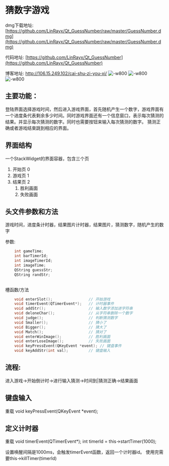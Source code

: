 # 猜数字游戏
dmg下载地址: [https://github.com/LinRayx/Qt_GuessNumber/raw/master/GuessNumber.dmg](https://github.com/LinRayx/Qt_GuessNumber/raw/master/GuessNumber.dmg)

代码地址: [https://github.com/LinRayx/Qt_GuessNumber](https://github.com/LinRayx/Qt_GuessNumber)

博客地址: http://106.15.249.102/cai-shu-zi-you-xi/
![-w800](http://106.15.249.102/wp-content/uploads/2019/10/15712386125962.jpg)
![-w800](http://106.15.249.102/wp-content/uploads/2019/10/15712386202735.jpg)
![-w800](http://106.15.249.102/wp-content/uploads/2019/10/15712386307329.jpg)


## 主要功能：
登陆界面选择游戏时间，然后进入游戏界面，首先随机产生一个数字，游戏界面有一个进度条代表剩余多少时间。同时游戏界面还有一个信息窗口，表示每次猜测的结果。并显示每次猜测的数字。同时也需要按钮来输入每次猜测的数字。
猜测正确或者游戏结束跳到相应的界面。

## 界面结构
一个StackWidget的界面容器，包含三个页
1. 开始页 0
2. 游戏页 1
3. 结果页 2
    1. 胜利画面
    2. 失败画面

## 头文件参数和方法
游戏时间，进度条计时器，结果图片计时器，结果图片，猜测数字，随机产生的数字

参数:
```cpp
    int gameTime;
    int barTimerId;
    int imageTimerId;
    int imageTime;
    QString guessStr;
    QString randStr;
    
```
槽函数/方法
```cpp
    void enterSlot();                // 开始游戏
    void timerEvent(QTimerEvent*);   // 计时器事件
    void addStr();                   // 输入数字添加进字符串
    void deloneChar();               // 从字符串删除一个数字
    void judge();                    // 判断猜测数字
    void Smaller();                  // 猜小了
    void Bigger();                   // 猜大了
    void Match();                    // 猜对了
    void enterWinImage();            // 胜利画面
    void enterLoseImage();           // 失败画面
    void keyPressEvent(QKeyEvent *event); // 键盘事件
    void keyAddStr(int val);         // 键盘输入
```
## 流程:
进入游戏->开始倒计时->进行输入猜测->时间到|猜测正确->结果画面    
    
## 键盘输入
重载 void keyPressEvent(QKeyEvent *event);
## 定义计时器
重载 void timerEvent(QTimerEvent*);
int timerId = this->startTimer(1000);

设置唤醒间隔是1000ms，会触发timerEvent函数，返回一个计时器id。
使用完需要this->killTimer(timerId)
